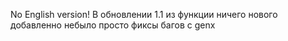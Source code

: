 No English version!
В обновлении 1.1 из функции
ничего нового добавленно
небыло просто фиксы багов с genx
